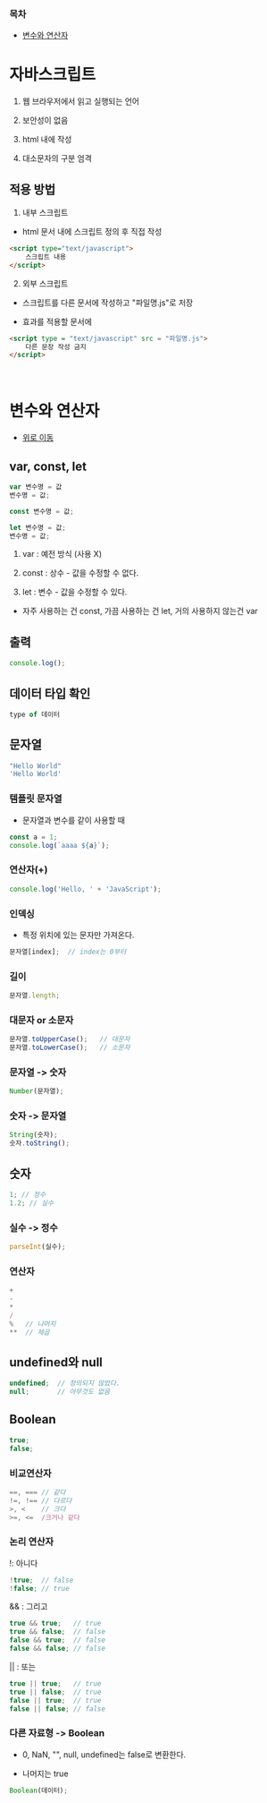 ### 목차
- [변수와 연산자](#변수와-연산자)

# 자바스크립트

1. 웹 브라우저에서 읽고 실행되는 언어

2. 보안성이 없음

3. html 내에 작성

4. 대소문자의 구분 엄격

## 적용 방법


1. 내부 스크립트


- html 문서 내에 스크립트 정의 후 직접 작성

```html
<script type="text/javascript">
    스크립트 내용
</script>
```


2. 외부 스크립트


- 스크립트를 다른 문서에 작성하고 "파일명.js"로 저장

- 효과를 적용할 문서에

```html
<script type = "text/javascript" src = "파일명.js">
    다른 문장 작성 금지
</script>
```

<br>


# 변수와 연산자

- [위로 이동](#목차)

## var, const, let

```js
var 변수명 = 값
변수명 = 값;

const 변수명 = 값;

let 변수명 = 값;
변수명 = 값;
```

1. var : 예전 방식 (사용 X)

2. const : 상수 - 값을 수정할 수 없다.

3. let : 변수 - 값을 수정할 수 있다.


- 자주 사용하는 건 const, 가끔 사용하는 건 let, 거의 사용하지 않는건 var


## 출력

```js
console.log();
```


## 데이터 타입 확인
```js
type of 데이터
```


## 문자열

```js
"Hello World"
'Hello World'
```


### 템플릿 문자열

- 문자열과 변수를 같이 사용할 때

```js
const a = 1;
console.log(`aaaa ${a}`);
```

### 연산자(+)

```js
console.log('Hello, ' + 'JavaScript');
```

### 인덱싱

- 특정 위치에 있는 문자만 가져온다.

```js
문자열[index];  // index는 0부터
```

### 길이

```js
문자열.length;
```


### 대문자 or 소문자

```js
문자열.toUpperCase();   // 대문자
문자열.toLowerCase();   // 소문자
```


### 문자열 -> 숫자

```js
Number(문자열);
```

### 숫자 -> 문자열

```js
String(숫자);
숫자.toString();
```


## 숫자

```js
1; // 정수
1.2; // 실수
```

### 실수 -> 정수

```js
parseInt(실수);
```

### 연산자

```js
+
-
*
/
%   // 나머지
**  // 제곱
```


## undefined와 null

```js
undefined;  // 정의되지 않았다.
null;       // 아무것도 없음
```


## Boolean

```js
true;
false;
```


### 비교연산자

```js
==, === // 같다
!=, !== // 다르다
>, <    // 크다
>=, <=  /크거나 같다
```

### 논리 연산자

!: 아니다


```js
!true;  // false
!false; // true
```

&& : 그리고

```js
true && true;   // true
true && false;  // false
false && true;  // false
false && false; // false
```

|| : 또는

```js
true || true;   // true
true || false;  // true
false || true;  // true
false || false; // false
```

### 다른 자료형 -> Boolean

- 0, NaN, "", null, undefined는
false로 변환한다.

- 나머지는 true


```js
Boolean(데이터);
```